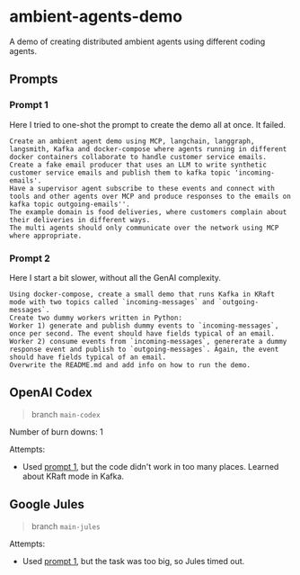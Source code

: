 # ambient-agents-demo
A demo of creating distributed ambient agents using different coding agents.

## Prompts

### Prompt 1

Here I tried to one-shot the prompt to create the demo all at once. It failed.

```
Create an ambient agent demo using MCP, langchain, langgraph, langsmith, Kafka and docker-compose where agents running in different docker containers collaborate to handle customer service emails.
Create a fake email producer that uses an LLM to write synthetic customer service emails and publish them to kafka topic 'incoming-emails'.
Have a supervisor agent subscribe to these events and connect with tools and other agents over MCP and produce responses to the emails on kafka topic outgoing-emails''.
The example domain is food deliveries, where customers complain about their deliveries in different ways.
The multi agents should only communicate over the network using MCP where appropriate.
```

### Prompt 2

Here I start a bit slower, without all the GenAI complexity.

```
Using docker-compose, create a small demo that runs Kafka in KRaft mode with two topics called `incoming-messages` and `outgoing-messages`.
Create two dummy workers written in Python:
Worker 1) generate and publish dummy events to `incoming-messages`, once per second. The event should have fields typical of an email.
Worker 2) consume events from `incoming-messages`, genererate a dummy response event and publish to `outgoing-messages`. Again, the event should have fields typical of an email.
Overwrite the README.md and add info on how to run the demo. 
```

## OpenAI Codex

> branch `main-codex`

Number of burn downs: 1

Attempts:
- Used [prompt 1](#prompt-1), but the code didn't work in too many places. Learned about KRaft mode in Kafka.


## Google Jules

> branch `main-jules`

Attempts:
- Used [prompt 1](#prompt-1), but the task was too big, so Jules timed out.


